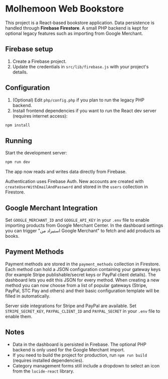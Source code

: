 # Molhemoon Web Bookstore

This project is a React-based bookstore application. Data persistence is handled
through **Firebase Firestore**. A small PHP backend is kept for optional legacy
features such as importing from Google Merchant.

## Firebase setup
1. Create a Firebase project.
2. Update the credentials in `src/lib/firebase.js` with your project's details.

## Configuration
1. (Optional) Edit `php/config.php` if you plan to run the legacy PHP backend.
2. Install frontend dependencies if you want to run the React dev server (requires internet access):

```bash
npm install
```

## Running
Start the development server:

```bash
npm run dev
```

The app now reads and writes data directly from Firebase.

Authentication uses Firebase Auth. New accounts are created with `createUserWithEmailAndPassword` and stored in the `users` collection in Firestore.

## Google Merchant Integration
Set `GOOGLE_MERCHANT_ID` and `GOOGLE_API_KEY` in your `.env` file to enable importing products from Google Merchant Center. In the dashboard settings you can trigger "استيراد من Google Merchant" to fetch and add products as books.

## Payment Methods
Payment methods are stored in the `payment_methods` collection in Firestore. Each method can hold a JSON configuration containing your gateway keys (for example Stripe publishable/secret keys or PayPal client details). The dashboard lets you edit this JSON for every method. When creating a new method you can now choose from a list of popular gateways (Stripe, PayPal, STC Pay and others) and their basic configuration template will be filled in automatically.

Server side integrations for Stripe and PayPal are available. Set `STRIPE_SECRET_KEY`, `PAYPAL_CLIENT_ID` and `PAYPAL_SECRET` in your `.env` file to enable them.

## Notes
- Data in the dashboard is persisted in Firebase. The optional PHP backend is only used for the Google Merchant import.
- If you need to build the project for production, run `npm run build` (requires installed dependencies).
- Category management forms still include a dropdown to select an icon from the `lucide-react` library.
